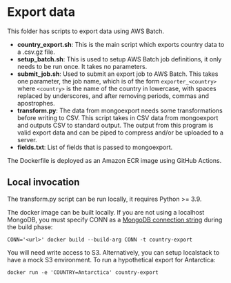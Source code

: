 # Export data

This folder has scripts to export data using AWS Batch.

* **country_export.sh**: This is the main script which exports country data to
  a .csv.gz file.
* **setup_batch.sh**: This is used to setup AWS Batch job definitions, it only
  needs to be run once. It takes no parameters.
* **submit_job.sh**: Used to submit an export job to AWS Batch. This takes one
  parameter, the job name, which is of the form `exporter_<country>` where
  `<country>` is the name of the country in lowercase, with spaces replaced by
  underscores, and after removing periods, commas and apostrophes.
* **transform.py**: The data from mongoexport needs some transformations before
  writing to CSV. This script takes in CSV data from mongoexport and outputs
  CSV to standard output. The output from this program is valid export data and
  can be piped to compress and/or be uploaded to a server.
* **fields.txt**: List of fields that is passed to mongoexport.

The Dockerfile is deployed as an Amazon ECR image using GitHub Actions.

## Local invocation

The transform.py script can be run locally, it requires Python >= 3.9.

The docker image can be built locally. If you are not using a localhost
MongoDB, you must specify CONN as a
[MongoDB connection string](https://docs.mongodb.com/manual/reference/connection-string/)
during the build phase:

    CONN='<url>' docker build --build-arg CONN -t country-export

You will need write access to S3. Alternatively, you can setup localstack to
have a mock S3 environment. To run a hypothetical export for Antarctica:

    docker run -e 'COUNTRY=Antarctica' country-export

